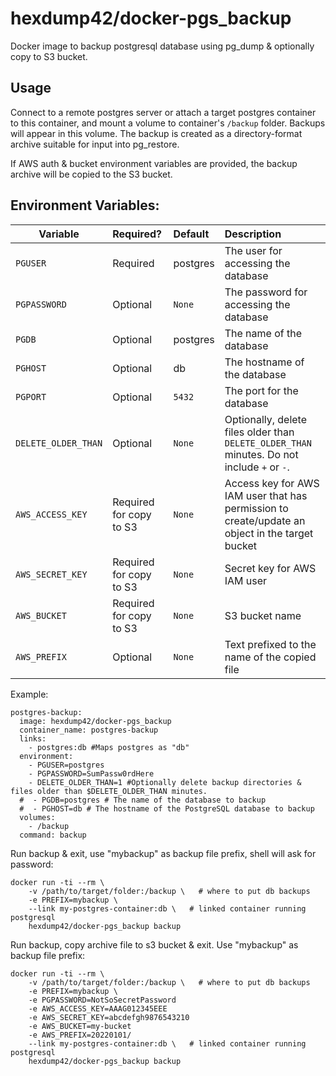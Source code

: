 hexdump42/docker-pgs_backup
===========================

Docker image to backup postgresql database using pg_dump & optionally copy to S3 bucket.

## Usage

Connect to a remote postgres server or attach a target postgres container to this container, and mount a volume to container's `/backup` folder. Backups will appear in this volume. The backup is created as a directory-format archive suitable for input into pg_restore.

If AWS auth & bucket environment variables are provided, the backup archive will be copied to the S3 bucket.

## Environment Variables:
| Variable | Required? | Default | Description |
| -------- |:--------- |:------- |:----------- |
| `PGUSER` | Required | postgres | The user for accessing the database |
| `PGPASSWORD` | Optional | `None` | The password for accessing the database |
| `PGDB` | Optional | postgres | The name of the database |
| `PGHOST` | Optional | db | The hostname of the database |
| `PGPORT` | Optional | `5432` | The port for the database |
| `DELETE_OLDER_THAN` | Optional | `None` | Optionally, delete files older than `DELETE_OLDER_THAN` minutes. Do not include `+` or `-`. |
| `AWS_ACCESS_KEY` | Required for copy to S3 | `None` | Access key for AWS IAM user that has permission to create/update an object in the target bucket |
| `AWS_SECRET_KEY` | Required for copy to S3 | `None` | Secret key for AWS IAM user |
| `AWS_BUCKET` | Required for copy to S3 | `None` | S3 bucket name |
| `AWS_PREFIX` | Optional | `None` | Text prefixed to the name of the copied file |

Example:
```
postgres-backup:
  image: hexdump42/docker-pgs_backup
  container_name: postgres-backup
  links:
    - postgres:db #Maps postgres as "db"
  environment:
    - PGUSER=postgres
    - PGPASSWORD=SumPassw0rdHere
    - DELETE_OLDER_THAN=1 #Optionally delete backup directories & files older than $DELETE_OLDER_THAN minutes.
  #  - PGDB=postgres # The name of the database to backup
  #  - PGHOST=db # The hostname of the PostgreSQL database to backup
  volumes:
    - /backup
  command: backup
```

Run backup & exit, use "mybackup" as backup file prefix, shell will ask for password:

    docker run -ti --rm \
        -v /path/to/target/folder:/backup \   # where to put db backups
        -e PREFIX=mybackup \
        --link my-postgres-container:db \   # linked container running postgresql
        hexdump42/docker-pgs_backup backup

Run backup, copy archive file to s3 bucket & exit. Use "mybackup" as backup file prefix:

    docker run -ti --rm \
        -v /path/to/target/folder:/backup \   # where to put db backups
        -e PREFIX=mybackup \
        -e PGPASSWORD=NotSoSecretPassword
        -e AWS_ACCESS_KEY=AAAG012345EEE
        -e AWS_SECRET_KEY=abcdefgh9876543210
        -e AWS_BUCKET=my-bucket
        -e AWS_PREFIX=20220101/
        --link my-postgres-container:db \   # linked container running postgresql
        hexdump42/docker-pgs_backup backup